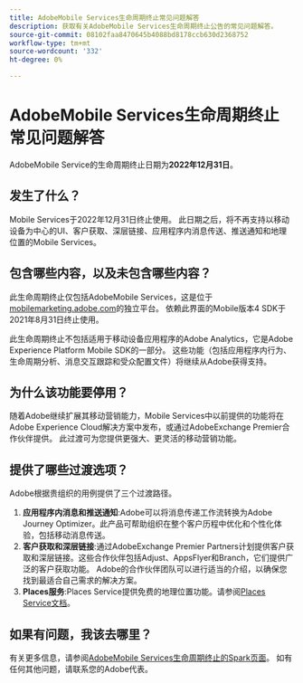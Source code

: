 ```yaml
---
title: AdobeMobile Services生命周期终止常见问题解答
description: 获取有关AdobeMobile Services生命周期终止公告的常见问题解答。
source-git-commit: 08102faa8470645b4088bd8178ccb630d2368752
workflow-type: tm+mt
source-wordcount: '332'
ht-degree: 0%

---
```


# AdobeMobile Services生命周期终止常见问题解答

AdobeMobile Service的生命周期终止日期为&#x200B;**2022年12月31日**。

## 发生了什么？

Mobile Services于2022年12月31日终止使用。 此日期之后，将不再支持以移动设备为中心的UI、客户获取、深层链接、应用程序内消息传送、推送通知和地理位置的Mobile Services。

## 包含哪些内容，以及未包含哪些内容？

此生命周期终止仅包括AdobeMobile Services，这是位于[mobilemarketing.adobe.com](https://mobilemarketing.adobe.com)的独立平台。 依赖此界面的Mobile版本4 SDK于2021年8月31日终止使用。

此生命周期终止不包括适用于移动设备应用程序的Adobe Analytics，它是Adobe Experience Platform Mobile SDK的一部分。 这些功能（包括应用程序内行为、生命周期分析、消息交互跟踪和受众配置文件）将继续从Adobe获得支持。

## 为什么该功能要停用？

随着Adobe继续扩展其移动营销能力，Mobile Services中以前提供的功能将在Adobe Experience Cloud解决方案中发布，或通过AdobeExchange Premier合作伙伴提供。 此过渡可为您提供更强大、更灵活的移动营销功能。

## 提供了哪些过渡选项？

Adobe根据贵组织的用例提供了三个过渡路径。

1. **应用程序内消息和推送通知**:Adobe可以将消息传递工作流转换为Adobe Journey Optimizer。此产品可帮助组织在整个客户历程中优化和个性化体验，包括移动消息传送。
1. **客户获取和深层链接**:通过AdobeExchange Premier Partners计划提供客户获取和深层链接。这些合作伙伴包括Adjust、AppsFlyer和Branch，它们提供广泛的客户获取功能。 Adobe的合作伙伴团队可以进行适当的介绍，以确保您找到最适合自己需求的解决方案。
1. **Places服务**:Places Service提供免费的地理位置功能。请参阅[Places Service文档](https://experienceleague.adobe.com/docs/places/using/home.html)。

## 如果有问题，我该去哪里？

有关更多信息，请参阅[AdobeMobile Services生命周期终止的Spark页面](https://spark.adobe.com/page/C6D30y09zaRpD/)。 如有任何其他问题，请联系您的Adobe代表。
